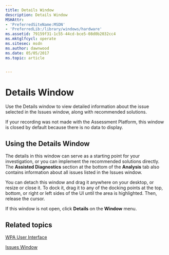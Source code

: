 ```yaml
---
title: Details Window
description: Details Window
MSHAttr:
- 'PreferredSiteName:MSDN'
- 'PreferredLib:/library/windows/hardware'
ms.assetid: 79159f31-1c55-44cd-bce5-08d0b2032cc4
ms.mktglfcycl: operate
ms.sitesec: msdn
ms.author: dawnwood
ms.date: 05/05/2017
ms.topic: article


---
```


# Details Window


Use the Details window to view detailed information about the issue selected in the Issues window, along with recommended solutions.

If your recording was not made with the Assessment Platform, this window is closed by default because there is no data to display.

## Using the Details Window


The details in this window can serve as a starting point for your investigation, or you can implement the recommended solutions directly. The **Assisted Diagnostics** section at the bottom of the **Analysis** tab also contains information about all issues listed in the Issues window.

You can detach this window and drag it anywhere on your desktop, or resize or close it. To dock it, drag it to any of the docking points at the top, bottom, or right or left sides of the UI until the area is highlighted. Then, release the cursor.

If this window is not open, click **Details** on the **Window** menu.

## Related topics


[WPA User Interface](wpa-user-interface.md)

[Issues Window](issues-window.md)

 

 







